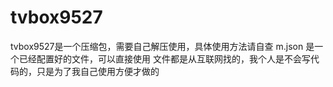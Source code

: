 # tvbox9527
tvbox9527是一个压缩包，需要自己解压使用，具体使用方法请自查
m.json 是一个已经配置好的文件，可以直接使用
文件都是从互联网找的，我个人是不会写代码的，只是为了我自己使用方便才做的
